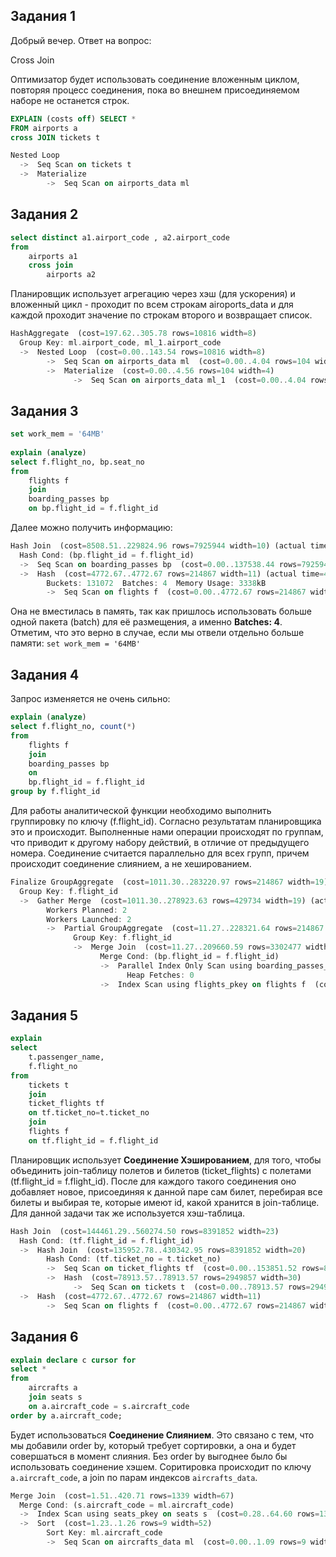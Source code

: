 ## Задания 1
Добрый вечер. Ответ на вопрос:

Cross Join

Оптимизатор будет использовать соединение вложенным циклом, повторяя процесс соединения, пока во внешнем присоединяемом наборе не останется строк.

```sql
EXPLAIN (costs off) SELECT *
FROM airports a 
cross JOIN tickets t
```
```dart
Nested Loop
  ->  Seq Scan on tickets t
  ->  Materialize
        ->  Seq Scan on airports_data ml
```

## Задания 2
```sql
select distinct a1.airport_code , a2.airport_code 
from 
    airports a1
    cross join
        airports a2
```

Планировщик использует агрегацию через хэш (для ускорения) и вложенный цикл - проходит по всем строкам airoports_data и для каждой проходит значение по строкам второго и возвращает список.
 
```dart
HashAggregate  (cost=197.62..305.78 rows=10816 width=8)
  Group Key: ml.airport_code, ml_1.airport_code
  ->  Nested Loop  (cost=0.00..143.54 rows=10816 width=8)
        ->  Seq Scan on airports_data ml  (cost=0.00..4.04 rows=104 width=4)
        ->  Materialize  (cost=0.00..4.56 rows=104 width=4)
              ->  Seq Scan on airports_data ml_1  (cost=0.00..4.04 rows=104 width=4)
```
## Задания 3
```sql
set work_mem = '64MB'
 
explain (analyze)
select f.flight_no, bp.seat_no  
from 
	flights f 
	join 
	boarding_passes bp 
	on bp.flight_id = f.flight_id 

```

Далее можно получить информацию:
```dart
Hash Join  (cost=8508.51..229824.96 rows=7925944 width=10) (actual time=47.194..2944.236 rows=7925812 loops=1)
  Hash Cond: (bp.flight_id = f.flight_id)
  ->  Seq Scan on boarding_passes bp  (cost=0.00..137538.44 rows=7925944 width=7) (actual time=0.032..797.593 rows=7925812 loops=1)
  ->  Hash  (cost=4772.67..4772.67 rows=214867 width=11) (actual time=46.805..46.806 rows=214867 loops=1)
        Buckets: 131072  Batches: 4  Memory Usage: 3338kB
        ->  Seq Scan on flights f  (cost=0.00..4772.67 rows=214867 width=11) (actual time=0.007..19.095 rows=214867 loops=1)
```

Она не вместилась в память, так как пришлось использовать больше одной пакета (batch) для её размещения, а именно **Batches: 4**. Отметим, что это верно в случае, если мы отвели отдельно больше памяти: 
`set work_mem = '64MB'`
## Задания 4
Запрос изменяется не очень сильно:
```sql
explain (analyze)
select f.flight_no, count(*) 
from 
	flights f 
	join 
	boarding_passes bp 
	on 
    bp.flight_id = f.flight_id 
group by f.flight_id 
```
Для работы аналитической функции необходимо выполнить группировку по ключу (f.flight_id). Согласно результатам планировщика это и происходит. Выполненные нами операции происходят по группам, что приводит к другому набору действий, в отличие от предыдущего номера. Соединение считается параллельно для всех групп, причем происходит соединение слиянием, а не хешированием. 
```dart
Finalize GroupAggregate  (cost=1011.30..283220.97 rows=214867 width=19) (actual time=6.590..1619.068 rows=139880 loops=1)
  Group Key: f.flight_id
  ->  Gather Merge  (cost=1011.30..278923.63 rows=429734 width=19) (actual time=6.528..1550.295 rows=160942 loops=1)
        Workers Planned: 2
        Workers Launched: 2
        ->  Partial GroupAggregate  (cost=11.27..228321.64 rows=214867 width=19) (actual time=0.088..1329.860 rows=53647 loops=3)
              Group Key: f.flight_id
              ->  Merge Join  (cost=11.27..209660.59 rows=3302477 width=11) (actual time=0.063..1040.241 rows=2641937 loops=3)
                    Merge Cond: (bp.flight_id = f.flight_id)
                    ->  Parallel Index Only Scan using boarding_passes_flight_id_seat_no_key on boarding_passes bp  (cost=0.43..159594.92 rows=3302477 width=4) (actual time=0.026..467.353 rows=2641937 loops=3)
                          Heap Fetches: 0
                    ->  Index Scan using flights_pkey on flights f  (cost=0.42..8247.62 rows=214867 width=11) (actual time=0.021..61.016 rows=214857 loops=3)
```
## Задания 5
```sql
explain
select 
	t.passenger_name, 
	f.flight_no  
from 
	tickets t 
	join 
	ticket_flights tf 
	on tf.ticket_no=t.ticket_no 
	join 
	flights f 
	on tf.flight_id = f.flight_id
```
Планировщик использует **Соединение Хэшированием**, для того, чтобы объединить join-таблицу полетов и билетов (ticket_flights) c полетами (tf.flight_id = f.flight_id). После для каждого такого соединения оно добавляет новое, присоединяя к данной паре сам билет, перебирая все билеты и выбирая те, которые имеют id, какой хранится в join-таблице. Для данной задачи так же используется хэш-таблица.
```dart
Hash Join  (cost=144461.29..560274.50 rows=8391852 width=23)
  Hash Cond: (tf.flight_id = f.flight_id)
  ->  Hash Join  (cost=135952.78..430342.95 rows=8391852 width=20)
        Hash Cond: (tf.ticket_no = t.ticket_no)
        ->  Seq Scan on ticket_flights tf  (cost=0.00..153851.52 rows=8391852 width=18)
        ->  Hash  (cost=78913.57..78913.57 rows=2949857 width=30)
              ->  Seq Scan on tickets t  (cost=0.00..78913.57 rows=2949857 width=30)
  ->  Hash  (cost=4772.67..4772.67 rows=214867 width=11)
        ->  Seq Scan on flights f  (cost=0.00..4772.67 rows=214867 width=11)
```
## Задания 6
```sql 
explain declare c cursor for
select * 
from 
	aircrafts a
	join seats s 
	on a.aircraft_code = s.aircraft_code 
order by a.aircraft_code;
```


Будет использоваться **Соединение Слиянием**. Это связано с тем, что мы добавили order by, который требует сортировки, а она и будет совершаться в момент слияния. Без order by выгоднее было бы использовать соединение хэшем.  Соритировка происходит по ключу `a.aircraft_code`, а join по парам индексов `aircrafts_data`.
```dart
Merge Join  (cost=1.51..420.71 rows=1339 width=67)
  Merge Cond: (s.aircraft_code = ml.aircraft_code)
  ->  Index Scan using seats_pkey on seats s  (cost=0.28..64.60 rows=1339 width=15)
  ->  Sort  (cost=1.23..1.26 rows=9 width=52)
        Sort Key: ml.aircraft_code
        ->  Seq Scan on aircrafts_data ml  (cost=0.00..1.09 rows=9 width=52)
```